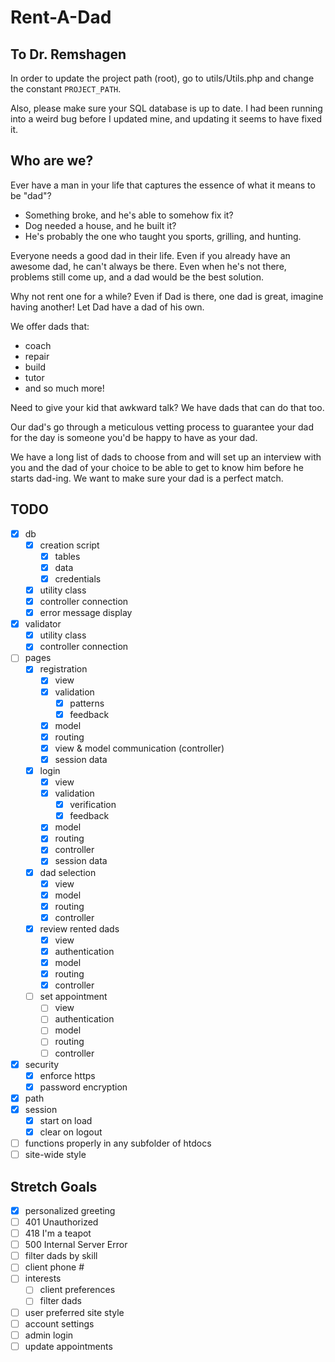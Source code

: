 # Rent-A-Dad

## To Dr. Remshagen
In order to update the project path (root),
go to utils/Utils.php and change the constant `PROJECT_PATH`.

Also, please make sure your SQL database is up to date.
I had been running into a weird bug before I updated mine,
and updating it seems to have fixed it.

## Who are we?
Ever have a man in your life that captures the essence of what it means to be "dad"?

* Something broke, and he's able to somehow fix it?
* Dog needed a house, and he built it?
* He's probably the one who taught you sports, grilling, and hunting.

Everyone needs a good dad in their life.
Even if you already have an awesome dad, he can't always be there.
Even when he's not there, problems still come up, and a dad would be the best solution.

Why not rent one for a while?
Even if Dad is there, one dad is great, imagine having another!
Let Dad have a dad of his own.

We offer dads that:
* coach
* repair
* build
* tutor
* and so much more!

Need to give your kid that awkward talk? We have dads that can do that too.

Our dad's go through a meticulous vetting process to guarantee your dad for the day is someone you'd be happy to have as your dad.

We have a long list of dads to choose from and will set up an interview with you and the dad of your choice to be able to get to know him before he starts dad-ing.
We want to make sure your dad is a perfect match.

## TODO
* [x] db
    * [x] creation script
        * [x] tables
        * [x] data
        * [x] credentials
    * [x] utility class
    * [x] controller connection
    * [x] error message display
* [x] validator
    * [x] utility class
    * [x] controller connection
* [ ] pages
    * [x] registration
        * [x] view
        * [x] validation
            * [x] patterns
            * [x] feedback
        * [x] model
        * [x] routing
        * [x] view & model communication (controller)
        * [x] session data
    * [x] login
        * [x] view
        * [x] validation
            * [x] verification
            * [x] feedback
        * [x] model
        * [x] routing
        * [x] controller
        * [x] session data
    * [x] dad selection
        * [x] view
        * [x] model
        * [x] routing
        * [x] controller
    * [x] review rented dads
        * [x] view
        * [x] authentication
        * [x] model
        * [x] routing
        * [x] controller
    * [ ] set appointment
        * [ ] view
        * [ ] authentication
        * [ ] model
        * [ ] routing
        * [ ] controller
* [x] security
    * [x] enforce https
    * [x] password encryption
* [x] path
* [x] session
    * [x] start on load
    * [x] clear on logout
* [ ] functions properly in any subfolder of htdocs
* [ ] site-wide style

## Stretch Goals
* [x] personalized greeting
* [ ] 401 Unauthorized
* [ ] 418 I'm a teapot
* [ ] 500 Internal Server Error
* [ ] filter dads by skill
* [ ] client phone #
* [ ] interests
    * [ ] client preferences
    * [ ] filter dads
* [ ] user preferred site style
* [ ] account settings
* [ ] admin login
* [ ] update appointments

